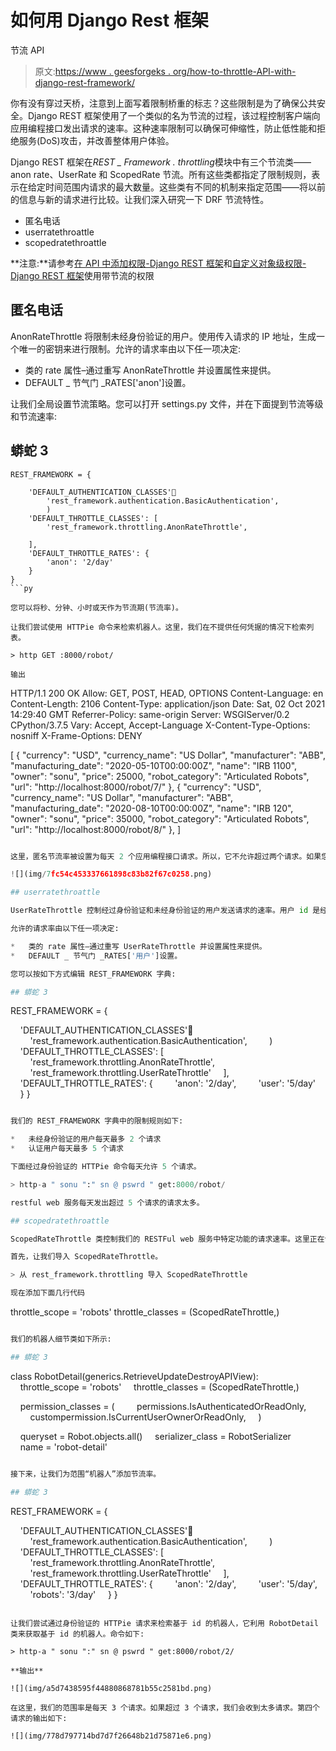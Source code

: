 # 如何用 Django Rest 框架

节流 API

> 原文:[https://www . geesforgeks . org/how-to-throttle-API-with-django-rest-framework/](https://www.geeksforgeeks.org/how-to-throttle-api-with-django-rest-framework/)

你有没有穿过天桥，注意到上面写着限制桥重的标志？这些限制是为了确保公共安全。Django REST 框架使用了一个类似的名为节流的过程，该过程控制客户端向应用编程接口发出请求的速率。这种速率限制可以确保可伸缩性，防止低性能和拒绝服务(DoS)攻击，并改善整体用户体验。

Django REST 框架在*REST _ Framework . throttling*模块中有三个节流类——anon rate、UserRate 和 ScopedRate 节流。所有这些类都指定了限制规则，表示在给定时间范围内请求的最大数量。这些类有不同的机制来指定范围——将以前的信息与新的请求进行比较。让我们深入研究一下 DRF 节流特性。

*   匿名电话
*   userratethroattle
*   scopedratethroattle

**注意:**请参考[在 API 中添加权限-Django REST 框架](https://www.geeksforgeeks.org/adding-permission-in-api-django-rest-framework/)和[自定义对象级权限-Django REST 框架](https://www.geeksforgeeks.org/customizing-object-level-permissions-django-rest-framework/)使用带节流的权限

## 匿名电话

AnonRateThrottle 将限制未经身份验证的用户。使用传入请求的 IP 地址，生成一个唯一的密钥来进行限制。允许的请求率由以下任一项决定:

*   类的 rate 属性–通过重写 AnonRateThrottle 并设置属性来提供。
*   DEFAULT _ 节气门 _RATES['anon']设置。

让我们全局设置节流策略。您可以打开 settings.py 文件，并在下面提到节流等级和节流速率:

## 蟒蛇 3

```
REST_FRAMEWORK = {

    'DEFAULT_AUTHENTICATION_CLASSES'🙁
        'rest_framework.authentication.BasicAuthentication',
        )
    'DEFAULT_THROTTLE_CLASSES': [
        'rest_framework.throttling.AnonRateThrottle',

    ],
    'DEFAULT_THROTTLE_RATES': {
        'anon': '2/day'
    }
}
```py

您可以将秒、分钟、小时或天作为节流期(节流率)。

让我们尝试使用 HTTPie 命令来检索机器人。这里，我们在不提供任何凭据的情况下检索列表。

> http GET :8000/robot/

输出

```
HTTP/1.1 200 OK
Allow: GET, POST, HEAD, OPTIONS
Content-Language: en
Content-Length: 2106
Content-Type: application/json
Date: Sat, 02 Oct 2021 14:29:40 GMT
Referrer-Policy: same-origin
Server: WSGIServer/0.2 CPython/3.7.5
Vary: Accept, Accept-Language
X-Content-Type-Options: nosniff
X-Frame-Options: DENY

[
    {
        "currency": "USD",
        "currency_name": "US Dollar",
        "manufacturer": "ABB",
        "manufacturing_date": "2020-05-10T00:00:00Z",
        "name": "IRB 1100",
        "owner": "sonu",
        "price": 25000,
        "robot_category": "Articulated Robots",
        "url": "http://localhost:8000/robot/7/"
    },
    {
        "currency": "USD",
        "currency_name": "US Dollar",
        "manufacturer": "ABB",
        "manufacturing_date": "2020-08-10T00:00:00Z",
        "name": "IRB 120",
        "owner": "sonu",
        "price": 35000,
        "robot_category": "Articulated Robots",
        "url": "http://localhost:8000/robot/8/"
    },
 ]
```py

这里，匿名节流率被设置为每天 2 个应用编程接口请求。所以，它不允许超过两个请求。如果您的请求率超过 2 个请求，您将获得以下输出。

![](img/7fc54c453337661898c83b82f67c0258.png)

## userratethroattle

UserRateThrottle 控制经过身份验证和未经身份验证的用户发送请求的速率。用户 id 是经过身份验证的请求的唯一缓存密钥，IP 地址是未经身份验证的请求的唯一缓存密钥。

允许的请求率由以下任一项决定:

*   类的 rate 属性–通过重写 UserRateThrottle 并设置属性来提供。
*   DEFAULT _ 节气门 _RATES['用户']设置。

您可以按如下方式编辑 REST_FRAMEWORK 字典:

## 蟒蛇 3

```
REST_FRAMEWORK = {

    'DEFAULT_AUTHENTICATION_CLASSES'🙁
        'rest_framework.authentication.BasicAuthentication',
        )
    'DEFAULT_THROTTLE_CLASSES': [
        'rest_framework.throttling.AnonRateThrottle',
        'rest_framework.throttling.UserRateThrottle'
    ],
    'DEFAULT_THROTTLE_RATES': {
        'anon': '2/day',
        'user': '5/day'
    }
}
```py

我们的 REST_FRAMEWORK 字典中的限制规则如下:

*   未经身份验证的用户每天最多 2 个请求
*   认证用户每天最多 5 个请求

下面经过身份验证的 HTTPie 命令每天允许 5 个请求。

> http-a " sonu ":" sn @ pswrd " get:8000/robot/

restful web 服务每天发出超过 5 个请求的请求太多。

## scopedratethroattle

ScopedRateThrottle 类控制我们的 RESTFul web 服务中特定功能的请求速率。这里正在访问的视图应该包括。节气门 _ 作用域属性。让我们在我们的 RobotDetail 类中添加一个节流范围，并提及该范围的节流率。

首先，让我们导入 ScopedRateThrottle。

> 从 rest_framework.throttling 导入 ScopedRateThrottle

现在添加下面几行代码

```
throttle_scope = 'robots'
throttle_classes = (ScopedRateThrottle,)
```py

我们的机器人细节类如下所示:

## 蟒蛇 3

```
class RobotDetail(generics.RetrieveUpdateDestroyAPIView):
    throttle_scope = 'robots'
    throttle_classes = (ScopedRateThrottle,)

    permission_classes = (
        permissions.IsAuthenticatedOrReadOnly,
        custompermission.IsCurrentUserOwnerOrReadOnly,
    )

    queryset = Robot.objects.all()
    serializer_class = RobotSerializer
    name = 'robot-detail'
```py

接下来，让我们为范围“机器人”添加节流率。

## 蟒蛇 3

```
REST_FRAMEWORK = {

    'DEFAULT_AUTHENTICATION_CLASSES'🙁
        'rest_framework.authentication.BasicAuthentication',
        )
    'DEFAULT_THROTTLE_CLASSES': [
        'rest_framework.throttling.AnonRateThrottle',
        'rest_framework.throttling.UserRateThrottle'
    ],
    'DEFAULT_THROTTLE_RATES': {
        'anon': '2/day',
        'user': '5/day',
        'robots': '3/day'
    }
}
```

让我们尝试通过身份验证的 HTTPie 请求来检索基于 id 的机器人，它利用 RobotDetail 类来获取基于 id 的机器人。命令如下:

> http-a " sonu ":" sn @ pswrd " get:8000/robot/2/

**输出**

![](img/a5d7438595f44880868781b55c2581bd.png)

在这里，我们的范围率是每天 3 个请求。如果超过 3 个请求，我们会收到太多请求。第四个请求的输出如下:

![](img/778d797714bd7d7f26648b21d75871e6.png)